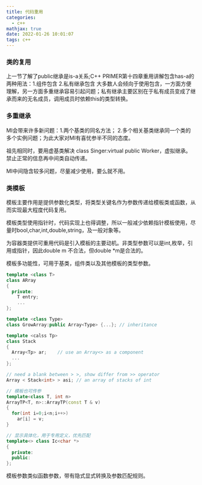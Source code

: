 ```yaml
---
title: 代码重用
categories:
  - c++
mathjax: true
date: 2022-01-26 10:01:07
tags: c++
---
```


### 类的复用
上一节了解了public继承是is-a关系;C++ PRIMER第十四章重用讲解包含has-a的两种用法：1.组件包含 2.私有继承包含
大多数人会倾向于使用包含，一方面方便理解，另一方面多重继承容易引起问题；私有继承主要区别在于私有成员变成了继承而来的无名成员，调用成员时依赖this的类型转换。

### 多重继承
MI会带来许多新问题：1.两个基类的同名方法； 2.多个相关基类继承同一个类的多个实例问题；为此大家对MI有喜忧参半不同的态度。

祖先相同时，要用虚基类解决 class Singer:virtual public Worker，虚拟继承。禁止正常的信息再中间类自动传递。

MI中间隐含较多问题，尽量减少使用，要么就不用。

### 类模板
模板主要作用是提供参数化类型，将类型关键名作为参数传递给模板类或函数，从而实现最大程度代码复用。

模板类型使用指针时，代码实现上也得调整，所以一般减少依赖指针模板使用，尽量时bool,char,int,double,string，及一般对象等。

为容器类提供可重用代码是引入模板的主要动机。非类型参数可以是int,枚举，引用或指针，因此double m 不合法，但double *m是合法的。

模板多功能性，可用于基类，组件类以及其他模板的类型参数。

``` cpp
template <class T>
class ARray
{
  private:
    T entry;
    ...
};

template <class Type>
class GrowArray:public Array<Type> {...}; // inheritance

template <calss Tp>
class Stack
{
  Array<Tp> ar;    // use an Array<> as a component
  ...
};

// need a blank between > >, show differ from >> operator
Array < Stack<int> > asi; // an array of stacks of int

// 模板也可传参
template<class T, int n>
ArrayTP<T, n>::ArrayTP(const T & v)
{
  for(int i=0;i<n;i++>)
    ar[i] = v;
}

// 显示具体化，用于专用定义，优先匹配
template<> class Ic<char *>
{
  private:
  public:
};
```

模板参数类似函数参数，带有隐式显式转换及参数匹配规则。







